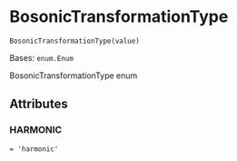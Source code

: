 # BosonicTransformationType

`BosonicTransformationType(value)`

Bases: `enum.Enum`

BosonicTransformationType enum

## Attributes

### HARMONIC

`= 'harmonic'`
